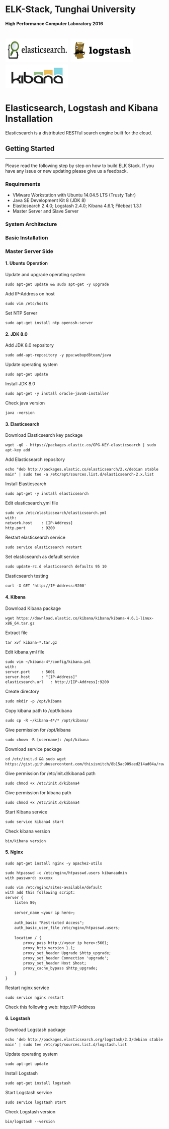 # ELK-Stack, Tunghai University
#### High Performance Computer Laboratory 2016
# <img src="https://github.com/amranchen/ELK-Stack/blob/master/Images/Elastic%20Logo.png" alt="Build and run unikernels" width="200" height="75">	<img src="https://github.com/amranchen/ELK-Stack/blob/master/Images/Logstash.png" alt="Build and run unikernels" width="200" height="75">	<img src="https://github.com/amranchen/ELK-Stack/blob/master/Images/Kibana4.png" alt="Build and run unikernels" width="200" height="75">

# Elasticsearch, Logstash and Kibana Installation
Elasticsearch is a distributed RESTful search engine built for the cloud.
## Getting Started
---
Please read the following step by step on how to build ELK Stack. If you have any issue or new updating please give us a feedback.
### Requirements
* VMware Workstation with  Ubuntu 14.04.5 LTS (Trusty Tahr)
* Java SE Development Kit 8 (JDK 8)
* Elasticsearch 2.4.0; Logstash 2.4.0; Kibana 4.6.1; Filebeat 1.3.1
* Master Server and Slave Server
### System Architecture

### Basic Installation
### Master Server Side
#### 1. Ubuntu Operation
Update and upgrade operating system
```
sudo apt-get update && sudo apt-get -y upgrade
```  
Add IP-Address on host
```
sudo vim /etc/hosts
```  
Set NTP Server
```
sudo apt-get install ntp openssh-server
```
#### 2. JDK 8.0
Add JDK 8.0 repository
```
sudo add-apt-repository -y ppa:webupd8team/java
```
Update operating system
```
sudo apt-get update
```
Install JDK 8.0
```
sudo apt-get -y install oracle-java8-installer
```
Check java version
```
java -version
```
#### 3. Elasticsearch
Download Elasticsearch key package
```
wget -qO - https://packages.elastic.co/GPG-KEY-elasticsearch | sudo apt-key add
```
Add Elasticsearch repository
```
echo "deb http://packages.elastic.co/elasticsearch/2.x/debian stable main" | sudo tee -a /etc/apt/sources.list.d/elasticsearch-2.x.list
```
Install Elasticsearch
```
sudo apt-get -y install elasticsearch
```
Edit elasticsearch.yml file
```
sudo vim /etc/elasticsearch/elasticsearch.yml
with:
network.host	: [IP-Address]
http.port		: 9200
```
Restart elasticsearch service
```
sudo service elasticsearch restart
```
Set elasticsearch as default service
```
sudo update-rc.d elasticsearch defaults 95 10
```
Elasticsearch testing
```
curl -X GET 'http://IP-Address:9200'
```
#### 4. Kibana
Download Kibana package
```
wget https://download.elastic.co/kibana/kibana/kibana-4.6.1-linux-x86_64.tar.gz
```
Extract file
```
tar xvf kibana-*.tar.gz
```
Edit kibana.yml file
```
sudo vim ~/kibana-4*/config/kibana.yml
with:
server.port		: 5601
server.host		: "[IP-Address]"
elasticsearch.url	: http://[IP-Address]:9200
```
Create directory
```
sudo mkdir -p /opt/kibana
```
Copy kibana path to /opt/kibana
```
sudo cp -R ~/kibana-4*/* /opt/kibana/
```
Give permission for /opt/kibana
```
sudo chown -R [username]: /opt/kibana
```
Download service package
```
cd /etc/init.d && sudo wget https://gist.githubusercontent.com/thisismitch/8b15ac909aed214ad04a/raw/bce61d85643c2dcdfbc2728c55a41dab444dca20/kibana4
```
Give permission for /etc/init.d/kibana4 path
```
sudo chmod +x /etc/init.d/kibana4
```
Give permission for kibana path
```
sudo chmod +x /etc/init.d/kibana4
```
Start Kibana service
```
sudo service kibana4 start
```
Check kibana version
```
bin/kibana version
```
#### 5. Nginx

```
sudo apt-get install nginx -y apache2-utils
```

```
sudo htpasswd -c /etc/nginx/htpasswd.users kibanaadmin
with password: xxxxxx
```

```
sudo vim /etc/nginx/sites-available/default
with add this following script:
server {
    listen 80;

    server_name <your ip here>;

    auth_basic "Restricted Access";
    auth_basic_user_file /etc/nginx/htpasswd.users;

    location / {
        proxy_pass http://<your ip here>:5601;
        proxy_http_version 1.1;
        proxy_set_header Upgrade $http_upgrade;
        proxy_set_header Connection 'upgrade';
        proxy_set_header Host $host;
        proxy_cache_bypass $http_upgrade;        
    }
}
```
Restart nginx service
```
sudo service nginx restart
```
Check this following web:
http://IP-Address

#### 6. Logstash
Download Logstash package
```
echo 'deb http://packages.elasticsearch.org/logstash/2.3/debian stable main' | sudo tee /etc/apt/sources.list.d/logstash.list
```
Update operating system
```
sudo apt-get update
```
Install Logstash
```
sudo apt-get install logstash
```
Start Logstash service
```
sudo service logstash start
```
Check Logstash version
```
bin/logstash --version
```
